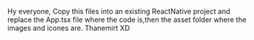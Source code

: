 Hy everyone,
 Copy this files into an existing ReactNative project and replace the App.tsx file where the code is,then the asset folder where the images and icones are.
Thanemirt XD
